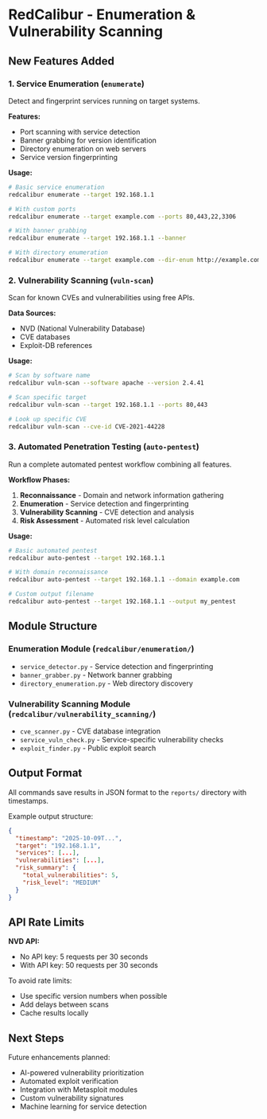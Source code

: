 # RedCalibur - Enumeration & Vulnerability Scanning

## New Features Added

### 1. Service Enumeration (`enumerate`)
Detect and fingerprint services running on target systems.

**Features:**
- Port scanning with service detection
- Banner grabbing for version identification
- Directory enumeration on web servers
- Service version fingerprinting

**Usage:**
```bash
# Basic service enumeration
redcalibur enumerate --target 192.168.1.1

# With custom ports
redcalibur enumerate --target example.com --ports 80,443,22,3306

# With banner grabbing
redcalibur enumerate --target 192.168.1.1 --banner

# With directory enumeration
redcalibur enumerate --target example.com --dir-enum http://example.com
```

### 2. Vulnerability Scanning (`vuln-scan`)
Scan for known CVEs and vulnerabilities using free APIs.

**Data Sources:**
- NVD (National Vulnerability Database)
- CVE databases
- Exploit-DB references

**Usage:**
```bash
# Scan by software name
redcalibur vuln-scan --software apache --version 2.4.41

# Scan specific target
redcalibur vuln-scan --target 192.168.1.1 --ports 80,443

# Look up specific CVE
redcalibur vuln-scan --cve-id CVE-2021-44228
```

### 3. Automated Penetration Testing (`auto-pentest`)
Run a complete automated pentest workflow combining all features.

**Workflow Phases:**
1. **Reconnaissance** - Domain and network information gathering
2. **Enumeration** - Service detection and fingerprinting
3. **Vulnerability Scanning** - CVE detection and analysis
4. **Risk Assessment** - Automated risk level calculation

**Usage:**
```bash
# Basic automated pentest
redcalibur auto-pentest --target 192.168.1.1

# With domain reconnaissance
redcalibur auto-pentest --target 192.168.1.1 --domain example.com

# Custom output filename
redcalibur auto-pentest --target 192.168.1.1 --output my_pentest
```

## Module Structure

### Enumeration Module (`redcalibur/enumeration/`)
- `service_detector.py` - Service detection and fingerprinting
- `banner_grabber.py` - Network banner grabbing
- `directory_enumeration.py` - Web directory discovery

### Vulnerability Scanning Module (`redcalibur/vulnerability_scanning/`)
- `cve_scanner.py` - CVE database integration
- `service_vuln_check.py` - Service-specific vulnerability checks
- `exploit_finder.py` - Public exploit search

## Output Format

All commands save results in JSON format to the `reports/` directory with timestamps.

Example output structure:
```json
{
  "timestamp": "2025-10-09T...",
  "target": "192.168.1.1",
  "services": [...],
  "vulnerabilities": [...],
  "risk_summary": {
    "total_vulnerabilities": 5,
    "risk_level": "MEDIUM"
  }
}
```

## API Rate Limits

**NVD API:**
- No API key: 5 requests per 30 seconds
- With API key: 50 requests per 30 seconds

To avoid rate limits:
- Use specific version numbers when possible
- Add delays between scans
- Cache results locally

## Next Steps

Future enhancements planned:
- AI-powered vulnerability prioritization
- Automated exploit verification
- Integration with Metasploit modules
- Custom vulnerability signatures
- Machine learning for service detection
